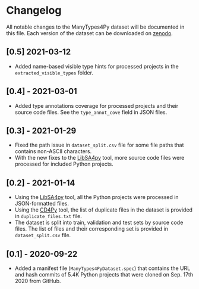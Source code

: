 # Changelog
All notable changes to the ManyTypes4Py dataset will be documented in this file.
Each version of the dataset can be downloaded on [zenodo](https://zenodo.org/search?page=1&size=20&q=conceptrecid:4044635&all_versions&sort=-version).

## [0.5] 2021-03-12
- Added name-based visible type hints for processed projects in the `extracted_visible_types` folder.

## [0.4] - 2021-03-01
- Added type annotations coverage for processed projects and their source code files. See the `type_annot_cove` field in JSON files.
 
## [0.3] - 2021-01-29
- Fixed the path issue in `dataset_split.csv` file for some file paths that contains non-ASCII characters.
- With the new fixes to the [LibSA4py](https://github.com/saltudelft/libsa4py) tool, more source code files were processed for included Python projects.

## [0.2] - 2021-01-14
- Using the [LibSA4py](https://github.com/saltudelft/libsa4py) tool, all the Python projects were processed in JSON-formatted files.
- Using the [CD4Py](https://github.com/saltudelft/CD4Py) tool, the list of duplicate files in the dataset is provided in `duplicate_files.txt` file.
- The dataset is split into train, validation and test sets by source code files. The list of files and their corresponding set is provided in `dataset_split.csv` file.

## [0.1] - 2020-09-22
- Added a manifest file (`ManyTypes4PyDataset.spec`) that contains the URL and hash commits of 5.4K Python projects that were cloned on Sep. 17th 2020 from GitHub.
